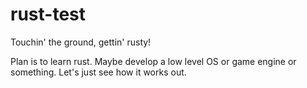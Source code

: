 # rust-test
Touchin' the ground, gettin' rusty!  

Plan is to learn rust. Maybe develop a low level OS or game engine or something. Let's just see how it works out.
